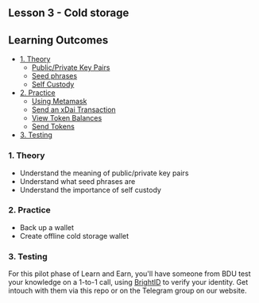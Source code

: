 ## Lesson 3 - Cold storage

## Learning Outcomes
- [1. Theory](#1.-Theory)
  - [Public/Private Key Pairs](#public-private-key-pairs)
  - [Seed phrases](#Seed-phrases)
  - [Self Custody](#Self-custody)
- [2. Practice](#2.-Practice)
  - [Using Metamask](#Using-Metamask)
  - [Send an xDai Transaction](#send-an-xdai-transaction)
  - [View Token Balances](#view-token-balances)
  - [Send Tokens](#send-tokens)
- [3. Testing](#3.-Testing)

### 1. Theory
- Understand the meaning of public/private key pairs
- Understand what seed phrases are 
- Understand the importance of self custody

### 2. Practice
- Back up a wallet
- Create offline cold storage wallet

### 3. Testing
For this pilot phase of Learn and Earn, you'll have someone from BDU test your knowledge on a 1-to-1 call, using [BrightID](https://www.brightid.org/) to verify your identity. Get intouch with them via this repo or on the Telegram group on our website. 